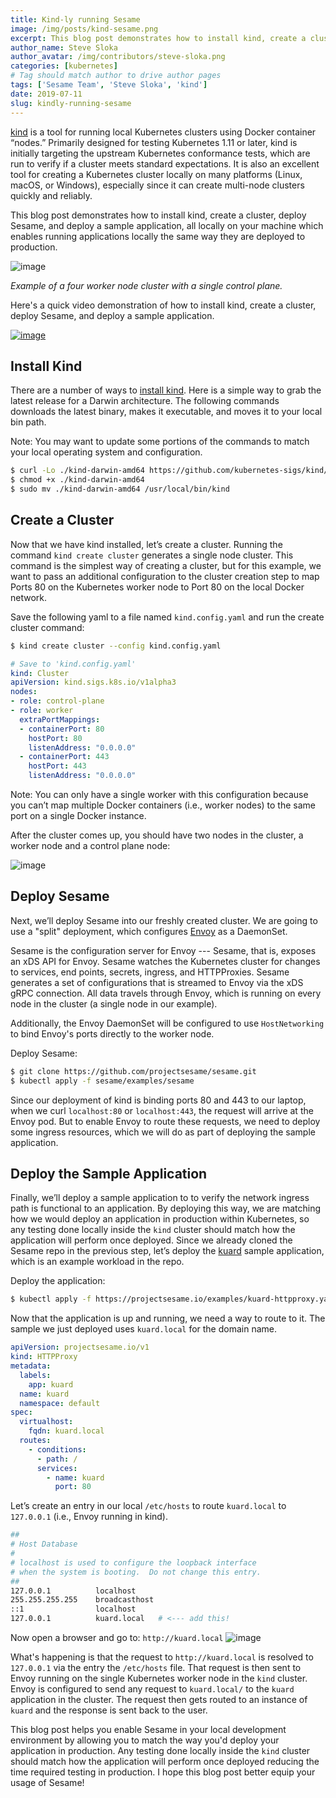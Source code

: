 ```yaml
---
title: Kind-ly running Sesame
image: /img/posts/kind-sesame.png
excerpt: This blog post demonstrates how to install kind, create a cluster, deploy Sesame, and then deploy a sample application, all locally on your machine.
author_name: Steve Sloka
author_avatar: /img/contributors/steve-sloka.png
categories: [kubernetes]
# Tag should match author to drive author pages
tags: ['Sesame Team', 'Steve Sloka', 'kind']
date: 2019-07-11
slug: kindly-running-sesame
---
```


[kind][1] is a tool for running local Kubernetes clusters using Docker container “nodes.” Primarily designed for testing Kubernetes 1.11 or later, kind is initially targeting the upstream Kubernetes conformance tests, which are run to verify if a cluster meets standard expectations. It is also an excellent tool for creating a Kubernetes cluster locally on many platforms (Linux, macOS, or Windows), especially since it can create multi-node clusters quickly and reliably.

This blog post demonstrates how to install kind, create a cluster, deploy Sesame, and deploy a sample application, all locally on your machine which enables running applications locally the same way they are deployed to production.  


![image](/img/posts/kind-sesame.png)
 
*Example of a four worker node cluster with a single control plane.*

Here's a quick video demonstration of how to install kind, create a cluster, deploy Sesame, and deploy a sample application.

[![image](/img/posts/kind-sesame-video.png)][4]

## Install Kind

There are a number of ways to [install kind][5]. Here is a simple way to grab the latest release for a Darwin architecture. The following commands downloads the latest binary, makes it executable, and moves it to your local bin path.  

Note: You may want to update some portions of the commands to match your local operating system and configuration.

```bash
$ curl -Lo ./kind-darwin-amd64 https://github.com/kubernetes-sigs/kind/releases/download/v0.6.0/kind-darwin-amd64
$ chmod +x ./kind-darwin-amd64
$ sudo mv ./kind-darwin-amd64 /usr/local/bin/kind
```

## Create a Cluster

Now that we have kind installed, let’s create a cluster. Running the command `kind create cluster` generates a single node cluster. This command is the simplest way of creating a cluster, but for this example, we want to pass an additional configuration to the cluster creation step to map Ports 80 on the Kubernetes worker node to Port 80 on the local Docker network.

Save the following yaml to a file named `kind.config.yaml` and run the create cluster command:

```bash
$ kind create cluster --config kind.config.yaml
```

```yaml
# Save to 'kind.config.yaml'
kind: Cluster
apiVersion: kind.sigs.k8s.io/v1alpha3
nodes:
- role: control-plane
- role: worker
  extraPortMappings:
  - containerPort: 80
    hostPort: 80
    listenAddress: "0.0.0.0"
  - containerPort: 443
    hostPort: 443
    listenAddress: "0.0.0.0"
```

Note: You can only have a single worker with this configuration because you can’t map multiple Docker containers (i.e., worker nodes) to the same port on a single Docker instance.


After the cluster comes up, you should have two nodes in the cluster, a worker node and a control plane node:
  
  
![image](/img/posts/kind-sesame2.png)


## Deploy Sesame

Next, we’ll deploy Sesame into our freshly created cluster. We are going to use a "split" deployment, which configures [Envoy][7] as a DaemonSet.

Sesame is the configuration server for Envoy --- Sesame, that is, exposes an xDS API for Envoy. Sesame watches the Kubernetes cluster for changes to services, end points, secrets, ingress, and HTTPProxies. Sesame generates a set of configurations that is streamed to Envoy via the xDS gRPC connection. All data travels through Envoy, which is running on every node in the cluster (a single node in our example).

Additionally, the Envoy DaemonSet will be configured to use `HostNetworking` to bind Envoy's ports directly to the worker node.

Deploy Sesame:

```bash
$ git clone https://github.com/projectsesame/sesame.git
$ kubectl apply -f sesame/examples/sesame
```

Since our deployment of kind is binding ports 80 and 443 to our laptop, when we curl `localhost:80` or `localhost:443`, the request will arrive at the Envoy pod. But to enable Envoy to route these requests, we need to deploy some ingress resources, which we will do as part of deploying the sample application. 

## Deploy the Sample Application

Finally, we’ll deploy a sample application to to verify the network ingress path is functional to an application. By deploying this way, we are matching how we would deploy an application in production within Kubernetes, so any testing done locally inside the `kind` cluster should match how the application will perform once deployed. Since we already cloned the Sesame repo in the previous step, let’s deploy the [kuard][8] sample application, which is an example workload in the repo.

Deploy the application:

```bash
$ kubectl apply -f https://projectsesame.io/examples/kuard-httpproxy.yaml
```

Now that the application is up and running, we need a way to route to it. The sample we just deployed uses `kuard.local` for the domain name.

```yaml
apiVersion: projectsesame.io/v1
kind: HTTPProxy
metadata: 
  labels:
    app: kuard
  name: kuard
  namespace: default
spec: 
  virtualhost:
    fqdn: kuard.local
  routes: 
    - conditions:
      - path: /
      services:
        - name: kuard
          port: 80
```

Let’s create an entry in our local `/etc/hosts` to route `kuard.local` to `127.0.0.1` (i.e., Envoy running in kind).

```bash
##
# Host Database
#
# localhost is used to configure the loopback interface
# when the system is booting.  Do not change this entry.
##
127.0.0.1          localhost
255.255.255.255    broadcasthost
::1                localhost
127.0.0.1          kuard.local   # <--- add this!
```

Now open a browser and go to: `http://kuard.local`
![image](/img/posts/kind-sesame3.png)

What's happening is that the request to `http://kuard.local` is resolved to `127.0.0.1` via the entry the `/etc/hosts` file. That request is then sent to Envoy running on the single Kubernetes worker node in the `kind` cluster. Envoy is configured to send any request to `kuard.local/` to the `kuard` application in the cluster. The request then gets routed to an instance of `kuard` and the response is sent back to the user. 

This blog post helps you enable Sesame in your local development environment by allowing you to match the way you'd deploy your application in production. Any testing done locally inside the `kind` cluster should match how the application will perform once deployed reducing the time required testing in production. I hope this blog post better equip your usage of Sesame!


[1]: https://github.com/kubernetes-sigs/kind
[4]: https://youtu.be/j97MueCYcvc
[5]: https://github.com/kubernetes-sigs/kind#installation-and-usage
[7]: https://envoyproxy.io
[8]: https://github.com/kubernetes-up-and-running/kuard


